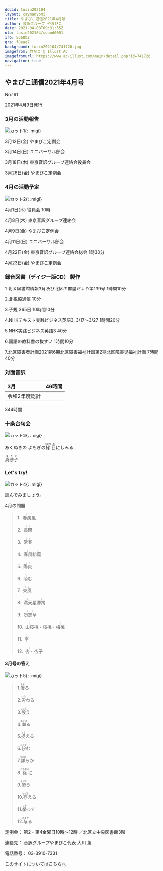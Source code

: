 ```yaml
---
docid: tusin202104
layout: caymanyomi
title: やまびこ通信2021年4月号
author: 音訳グループ やまびこ
date: 2021-04-08T09:31:55Z
oto: tusin202104/sound0001
iro: 5668b2
gra: f8eae7
background: tusin202104/741726.jpg
imagefrom: 酢だこ @ Illust AC
imagefromurl: https://www.ac-illust.com/main/detail.php?id=741726
navigation: true
---
```



## <span data-dur="4.121" data-begin="2.750" id="xmri_0001" markdown="1">やまびこ通信2021年4月号</span>

<span data-dur="2.571" data-begin="6.871" id="xmri_0002" markdown="1">No.161</span>

<span data-dur="4.592" data-begin="9.442" id="xmri_0003" markdown="1">2021年4月9日発行</span>


### <span data-dur="2.738" data-begin="19.181" id="xmri_0006" markdown="1">3月の活動報告</span>

![カット1](media/tusin202104/image00001.jpg){: .migi}

<span data-dur="2.349" data-begin="23.769" id="xmri_0008" markdown="1">3月12日(金)</span>
<span data-dur="2.602" data-begin="26.118" id="xmri_0009" markdown="1">やまびこ定例会</span>

<span data-dur="2.334" data-begin="28.720" id="xmri_000A" markdown="1">3月14日(日)</span>
<span data-dur="2.504" data-begin="31.054" id="xmri_000B" markdown="1">ユニバーサル部会</span>

<span data-dur="2.527" data-begin="33.558" id="xmri_000C" markdown="1">3月18日(木)</span>
<span data-dur="4.273" data-begin="36.085" id="xmri_000D" markdown="1">東京音訳グループ連絡会役員会</span>

<span data-dur="2.564" data-begin="40.358" id="xmri_000E" markdown="1">3月26日(金)</span>
<span data-dur="4.003" data-begin="42.922" id="xmri_000F" markdown="1">やまびこ定例会</span>


### <span data-dur="2.504" data-begin="46.925" id="xmri_0010" markdown="1">4月の活動予定</span>

![カット2](media/tusin202104/image00002.jpg){: .migi}

<span data-dur="2.144" data-begin="51.279" id="xmri_0012" markdown="1">4月1日(木)</span>
<span data-dur="2.75" data-begin="53.423" id="xmri_0013" markdown="1">役員会 10時</span>

<span data-dur="2.022" data-begin="56.173" id="xmri_0014" markdown="1">4月8日(木)</span>
<span data-dur="3.364" data-begin="58.195" id="xmri_0015" markdown="1">東京音訳グループ連絡会</span>

<span data-dur="2.11" data-begin="61.559" id="xmri_0016" markdown="1">4月9日(金)</span>
<span data-dur="2.603" data-begin="63.669" id="xmri_0017" markdown="1">やまびこ定例会</span>

<span data-dur="2.397" data-begin="66.272" id="xmri_0018" markdown="1">4月11日(日)</span>
<span data-dur="2.503" data-begin="68.669" id="xmri_0019" markdown="1">ユニバーサル部会</span>

<span data-dur="2.355" data-begin="71.172" id="xmri_001A" markdown="1">4月22日(金)</span>
<span data-dur="5.088" data-begin="73.527" id="xmri_001B" markdown="1">東京音訳グループ連絡会総会 1時30分</span>

<span data-dur="2.475" data-begin="78.615" id="xmri_001C" markdown="1">4月23日(金)</span>
<span data-dur="4.003" data-begin="81.090" id="xmri_001D" markdown="1">やまびこ定例会</span>


### <span data-dur="4.731" data-begin="85.093" id="xmri_001E" markdown="1">録音図書（デイジー版CD） 製作</span>




<span data-dur="0.816" data-begin="91.374" id="xmri_0020" markdown="1">1.</span><span data-dur="5.929" data-begin="92.190" id="xmri_0021" markdown="1">北区図書館情報3月及び北区の部屋だより第139号</span>
<span data-dur="2.468" data-begin="98.119" id="xmri_0022" markdown="1">1時間10分</span>


<span data-dur="0.704" data-begin="100.587" id="xmri_0023" markdown="1">2.</span><span data-dur="1.628" data-begin="101.291" id="xmri_0024" markdown="1">北視協通信</span>
<span data-dur="1.886" data-begin="102.919" id="xmri_0025" markdown="1">10分</span>


<span data-dur="0.87" data-begin="104.805" id="xmri_0026" markdown="1">3.</span><span data-dur="3.853" data-begin="105.675" id="xmri_0027" markdown="1">子規 365日</span>
<span data-dur="2.461" data-begin="109.528" id="xmri_0028" markdown="1">10時間10分</span>


<span data-dur="0.798" data-begin="111.989" id="xmri_0029" markdown="1">4.</span><span data-dur="3.615" data-begin="112.787" id="xmri_002A" markdown="1">NHKテキスト実践ビジネス英語3,</span>
<span data-dur="3.792" data-begin="116.402" id="xmri_002B" markdown="1">3/17～3/27</span>
<span data-dur="2.593" data-begin="120.194" id="xmri_002C" markdown="1">1時間20分</span>


<span data-dur="0.715" data-begin="122.787" id="xmri_002D" markdown="1">5.</span><span data-dur="2.874" data-begin="123.502" id="xmri_002E" markdown="1">NHK実践ビジネス英語3</span>
<span data-dur="2.09" data-begin="126.376" id="xmri_002F" markdown="1">40分</span>


<span data-dur="0.859" data-begin="128.466" id="xmri_0030" markdown="1">6.</span><span data-dur="2.178" data-begin="129.325" id="xmri_0031" markdown="1">国語の教科書の抜すい</span>
<span data-dur="2.468" data-begin="131.503" id="xmri_0032" markdown="1">1時間10分</span>


<span data-dur="0.828" data-begin="133.971" id="xmri_0033" markdown="1">7.</span><span data-dur="7.911" data-begin="134.799" id="xmri_0034" markdown="1">北区障害者計画2021第6期北区障害福祉計画第2期北区障害児福祉計画</span>
<span data-dur="4.105" data-begin="142.710" id="xmri_0035" markdown="1">7時間40分</span>


### <span data-dur="2.666" data-begin="146.815" id="xmri_0036" markdown="1">対面音訳</span>

<span data-dur="1.18" data-begin="149.481" id="xmri_0037" markdown="1">3月</span>|<span data-dur="2.479" data-begin="150.661" id="xmri_0038" markdown="1">46時間</span>
|:---|---:|
<span data-dur="1.95" data-begin="153.140" id="xmri_0039" markdown="1">令和2年度総計</span>|
<span data-dur="4.297" data-begin="155.090" id="xmri_003A" markdown="1">344時間</span>


### <span data-dur="3.468" data-begin="159.387" id="xmri_003B" markdown="1">十条台句会</span>

![カット3](media/tusin202104/image00003.jpg){: .migi}

<span data-dur="10.644" data-begin="164.005" id="xmri_003D" markdown="1">あくぬきの
よもぎの<ruby class="ruby_level_3">緑<rp>(</rp><rt>みどり</rt><rp>)</rp></ruby>
<ruby class="ruby_level_1">目<rp>(</rp><rt>め</rt><rp>)</rp></ruby>にしみる</span>

<span data-dur="3.279" data-begin="174.649" id="xmri_0043" markdown="1" class="haigo"><ruby class="ruby_level_3">真<rp>(</rp><rt>ま</rt><rp>)</rp></ruby><ruby class="ruby_level_6">砂<rp>(</rp><rt>さ</rt><rp>)</rp></ruby><ruby class="ruby_level_1">子<rp>(</rp><rt>こ</rt><rp>)</rp></ruby></span>

### <span data-dur="2.449" data-begin="178.428" id="xmri_0045" markdown="1">Let's try!</span>

![カット4](media/tusin202104/image00004.jpg){: .migi}

<span data-dur="2.787" data-begin="182.727" id="xmri_0047" markdown="1">読んでみましょう。</span>

<span data-dur="2.748" data-begin="185.514" id="xmri_0048" markdown="1">4月の問題</span>

<blockquote markdown="1">
1.&ensp;<ruby class="ruby_level_7">春疾風<rp>(</rp><rt>（）</rt><rp>)</rp></ruby>

2.&ensp;<ruby class="ruby_level_7">長閑<rp>(</rp><rt>（）</rt><rp>)</rp></ruby>

3.&ensp;<ruby class="ruby_level_5">常春<rp>(</rp><rt>（）</rt><rp>)</rp></ruby>

4.&ensp;<ruby>春風駘蕩<rp>(</rp><rt>（）</rt><rp>)</rp></ruby>

5.&ensp;<ruby class="ruby_level_7">陽炎<rp>(</rp><rt>（）</rt><rp>)</rp></ruby>

6.&ensp;<ruby>萌<rp>(</rp><rt>（）</rt><rp>)</rp></ruby>む

7.&ensp;<ruby class="ruby_level_2">東風<rp>(</rp><rt>（）</rt><rp>)</rp></ruby>

8.&ensp;<ruby>満天星躑躅<rp>(</rp><rt>（）</rt><rp>)</rp></ruby>

9.&ensp;<ruby>勿忘草<rp>(</rp><rt>（）</rt><rp>)</rp></ruby>

10.&ensp;<ruby class="ruby_level_7">山桜桃・桜桃・梅桃<rp>(</rp><rt>（）</rt><rp>)</rp></ruby>

11.&ensp;<ruby>李<rp>(</rp><rt>（）</rt><rp>)</rp></ruby>

12.&ensp;<ruby>杏・杏子<rp>(</rp><rt>（）</rt><rp>)</rp></ruby>

</blockquote>

#### <span data-dur="2.351" data-begin="192.087" id="xmri_004A" markdown="1">3月号の答え</span>

![カット5](media/tusin202104/image00005.jpg){: .migi}

<blockquote markdown="1">
<span data-dur="0.815" data-begin="196.288" id="xmri_004C" markdown="1">1.</span><span data-dur="1.514" data-begin="197.103" id="xmri_004D" markdown="1"><ruby class="ruby_level_7">漫<rp>(</rp><rt>そぞ</rt><rp>)</rp></ruby>ろ</span>


<span data-dur="0.704" data-begin="198.617" id="xmri_004E" markdown="1">2.</span><span data-dur="1.495" data-begin="199.321" id="xmri_004F" markdown="1"><ruby class="ruby_level_4">労<rp>(</rp><rt>いた</rt><rp>)</rp></ruby>わる</span>


<span data-dur="0.87" data-begin="200.816" id="xmri_0050" markdown="1">3.</span><span data-dur="1.558" data-begin="201.686" id="xmri_0051" markdown="1"><ruby class="ruby_level_5">設<rp>(</rp><rt>しつら</rt><rp>)</rp></ruby>え</span>


<span data-dur="0.797" data-begin="203.244" id="xmri_0052" markdown="1">4.</span><span data-dur="1.51" data-begin="204.041" id="xmri_0053" markdown="1"><ruby>嘲<rp>(</rp><rt>あざけ</rt><rp>)</rp></ruby>る</span>


<span data-dur="0.715" data-begin="205.551" id="xmri_0054" markdown="1">5.</span><span data-dur="1.456" data-begin="206.266" id="xmri_0055" markdown="1"><ruby>捉<rp>(</rp><rt>とら</rt><rp>)</rp></ruby>える</span>


<span data-dur="0.859" data-begin="207.722" id="xmri_0056" markdown="1">6.</span><span data-dur="1.551" data-begin="208.581" id="xmri_0057" markdown="1"><ruby>佇<rp>(</rp><rt>たたず</rt><rp>)</rp></ruby>む</span>


<span data-dur="0.828" data-begin="210.132" id="xmri_0058" markdown="1">7.</span><span data-dur="1.737" data-begin="210.960" id="xmri_0059" markdown="1"><ruby class="ruby_level_7">詳<rp>(</rp><rt>つまび</rt><rp>)</rp></ruby>らか</span>


<span data-dur="0.847" data-begin="212.697" id="xmri_005A" markdown="1">8.</span><span data-dur="1.643" data-begin="213.544" id="xmri_005B" markdown="1"><ruby class="ruby_level_7">徐<rp>(</rp><rt>おもむろ</rt><rp>)</rp></ruby>に</span>


<span data-dur="0.813" data-begin="215.187" id="xmri_005C" markdown="1">9.</span><span data-dur="1.494" data-begin="216.000" id="xmri_005D" markdown="1"><ruby>贖<rp>(</rp><rt>あがな</rt><rp>)</rp></ruby>う</span>


<span data-dur="0.801" data-begin="217.494" id="xmri_005E" markdown="1">10.</span><span data-dur="1.6" data-begin="218.295" id="xmri_005F" markdown="1"><ruby class="ruby_level_6">存<rp>(</rp><rt>ながら</rt><rp>)</rp></ruby>える</span>


<span data-dur="1.098" data-begin="219.895" id="xmri_0060" markdown="1">11.</span><span data-dur="1.59" data-begin="220.993" id="xmri_0061" markdown="1"><ruby class="ruby_level_4">挙<rp>(</rp><rt>こぞ</rt><rp>)</rp></ruby>って</span>


<span data-dur="0.946" data-begin="222.583" id="xmri_0062" markdown="1">12.</span><span data-dur="1.491" data-begin="223.529" id="xmri_0063" markdown="1"><ruby class="ruby_level_7">与<rp>(</rp><rt>あずか</rt><rp>)</rp></ruby>る</span>

</blockquote>


<span data-dur="1.205" data-begin="225.020" id="xmri_0064" markdown="1">定例会：</span>
<span data-dur="3.237" data-begin="226.225" id="xmri_0065" markdown="1">第2・第4金曜日10時～12時</span>
<span data-dur="3.047" data-begin="229.462" id="xmri_0066" markdown="1">／北区立中央図書館3階</span>  

<span data-dur="1.319" data-begin="232.509" id="xmri_0067" markdown="1">連絡先：</span>
<span data-dur="3.944" data-begin="233.828" id="xmri_0068" markdown="1">音訳グループやまびこ代表 大川 薫</span>  

<span data-dur="1.409" data-begin="237.772" id="xmri_0069" markdown="1">電話番号：</span>
<span data-dur="4.305" data-begin="239.181" id="xmri_006A" markdown="1">03-3910-7331</span>  

<a data-dur="5.93" data-begin="243.486" id="xmri_006B" markdown="1" href="mailto:ymbk2016ml@gmail.com?Subject=やまびこウェブサイトについて">このサイトについてはこちらへ</a>


